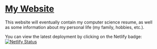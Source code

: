# [My Website](https://ecrawford.me) 

This website will eventually contain my computer science resume, as well as some information about my personal life (my family, hobbies, etc.). 

You can view the
latest deployment by clicking on the Netlify badge: [![Netlify Status](https://api.netlify.com/api/v1/badges/6de68aae-dde9-4d5f-9ce9-80e26ced1293/deploy-status)](https://app.netlify.com/sites/sweet-entremet-ccd6f7/deploys)
